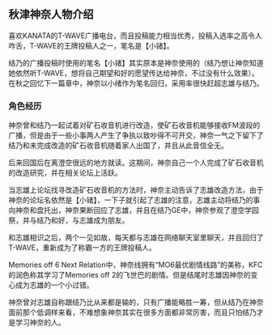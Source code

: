 ## 秋津神奈人物介绍

喜欢KANATA的T-WAVE广播电台，而且投稿能力相当优秀，投稿入选率之高令人咋舌，T-WAVE的王牌投稿人之一，笔名是【小锗】。

结乃的广播投稿时使用的笔名【小锗】其实原本是神奈使用的（结乃想让神奈知道她依然听T-WAVE，想将自己期望和好的愿望传达给神奈，不过没有什么效果）。在秋之回忆下一篇章中，神奈以小绪作为笔名回归，采用率很快赶超志雄与结乃。

### 角色经历

神奈曾和结乃一起试着对矿石收音机进行改造，使矿石收音机能够接收FM波段的广播，但是由于一些小事两人产生了争执以致吵得不可开交，神奈一气之下留下了结乃和未完成改造的矿石收音机随着家人出国了，并且从此音信全无。

后来回国后在离澄空很远的地方就读。这期间，神奈自己一个人完成了矿石收音机的改造研究，并在相关论坛上活跃。

当志雄上论坛找寻改造矿石收音机的方法时，神奈主动告诉了志雄改造方法，由于神奈的论坛名依然是【小锗】，一下子就引起了志雄的注意，志雄主动将结乃的事向神奈和盘托出，神奈果断回应了志雄，并且在结乃GE中，神奈参观了澄空学园祭，并与结乃和好，与志雄成为朋友。

和志雄相识之后，两个一见如故，每天都与志雄在网络聊天室里聊天，并且回归了T-WAVE，重新成为了称霸一方的王牌投稿人。

Memories off 6 Next Relation中，神奈线拥有“MO6最优剧情线路”的美称，KFC的润色称其学习了Memories off 2的飞世巴的剧情。但是结尾时志雄因神奈的变心成为志雄的一个小过错。

神奈曾对志雄自称跟结乃比从来都是输的，只有广播能略胜一筹，但从结乃在神奈面前那个低调样来看，不难想象神奈其实在很多方面都非常厉害，而且只怕结乃才是学习神奈的人。
